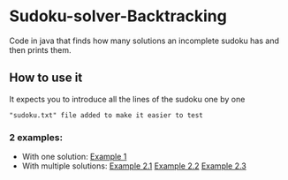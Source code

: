 # Sudoku-solver-Backtracking

Code in java that finds how many solutions an incomplete sudoku has and then prints them.

## How to use it

It expects you to introduce all the lines of the sudoku one by one
```
"sudoku.txt" file added to make it easier to test
```
### 2 examples:  
  - With one solution:
    [Example 1](https://i.imgur.com/J1NMKlW.png)
  - With multiple solutions:
    [Example 2.1](https://i.imgur.com/aKcRPsh.png)
    [Example 2.2](https://i.imgur.com/6lijykY.png)
    [Example 2.3](https://i.imgur.com/pgZbjhX.png)
